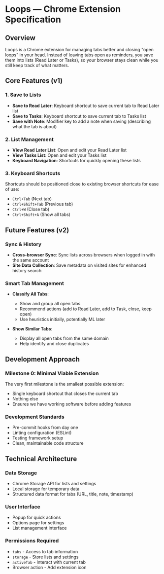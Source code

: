 # Loops — Chrome Extension Specification

## Overview

Loops is a Chrome extension for managing tabs better and closing "open loops" in your head. Instead of leaving tabs open as reminders, you save them into lists (Read Later or Tasks), so your browser stays clean while you still keep track of what matters.

## Core Features (v1)

### 1. Save to Lists
- **Save to Read Later**: Keyboard shortcut to save current tab to Read Later list
- **Save to Tasks**: Keyboard shortcut to save current tab to Tasks list
- **Save with Note**: Modifier key to add a note when saving (describing what the tab is about)

### 2. List Management
- **View Read Later List**: Open and edit your Read Later list
- **View Tasks List**: Open and edit your Tasks list
- **Keyboard Navigation**: Shortcuts for quickly opening these lists

### 3. Keyboard Shortcuts
Shortcuts should be positioned close to existing browser shortcuts for ease of use:
- `Ctrl+Tab` (Next tab)
- `Ctrl+Shift+Tab` (Previous tab)
- `Ctrl+W` (Close tab)
- `Ctrl+Shift+A` (Show all tabs)

## Future Features (v2)

### Sync & History
- **Cross-browser Sync**: Sync lists across browsers when logged in with the same account
- **Site Data Collection**: Save metadata on visited sites for enhanced history search

### Smart Tab Management
- **Classify All Tabs**: 
  - Show and group all open tabs
  - Recommend actions (add to Read Later, add to Task, close, keep open)
  - Use heuristics initially, potentially ML later
  
- **Show Similar Tabs**: 
  - Display all open tabs from the same domain
  - Help identify and close duplicates

## Development Approach

### Milestone 0: Minimal Viable Extension
The very first milestone is the smallest possible extension:
- Single keyboard shortcut that closes the current tab
- Nothing else
- Ensures we have working software before adding features

### Development Standards
- Pre-commit hooks from day one
- Linting configuration (ESLint)
- Testing framework setup
- Clean, maintainable code structure

## Technical Architecture

### Data Storage
- Chrome Storage API for lists and settings
- Local storage for temporary data
- Structured data format for tabs (URL, title, note, timestamp)

### User Interface
- Popup for quick actions
- Options page for settings
- List management interface

### Permissions Required
- `tabs` - Access to tab information
- `storage` - Store lists and settings
- `activeTab` - Interact with current tab
- Browser action - Add extension icon